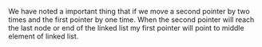 We have noted a important thing that if we move a second pointer by two times and the first pointer by one time.
When the second pointer will reach the last node or end of the linked list my first pointer will point to middle
element of linked list.
